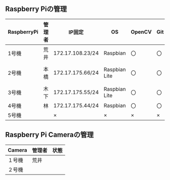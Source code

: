 ## Raspberry Piの管理

|RaspberryPi  |管理者  |IP固定 |OS  |OpenCV  |Git  |pigpio  |UART設定 |備考 |
|---|---|---|---|---|---|---|---|---|
|1号機  | 荒井 |172.17.108.23/24 |Raspbian  |〇  |〇  |〇 |〇 | |
|2号機  | 本橋 |172.17.175.66/24  |Raspbian Lite  |〇  |〇  |〇 | |UARTがAMA0 |
|3号機  | 木下 |172.17.175.55/24 |Raspbian Lite  |〇  |〇  |〇 |〇 | |
|4号機  | 林 |172.17.175.44/24 |Raspbian  |〇  |〇  |〇 | | |
|5号機  |  |×  |×  |×  |×  |× |× |× |


## Raspberry Pi Cameraの管理

|Camera |管理者 |状態 |
|---|---|---|
|１号機 |荒井 | |
|２号機 | | |
